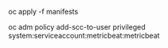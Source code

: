 oc apply -f manifests

oc adm policy add-scc-to-user privileged system:serviceaccount:metricbeat:metricbeat
